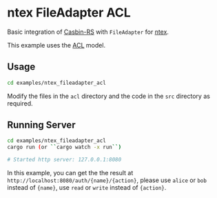 # ntex FileAdapter ACL

Basic integration of [Casbin-RS](https://github.com/casbin/casbin-rs) with `FileAdapter` for [ntex](https://github.com/ntex-rs/ntex).

This example uses the [ACL](https://en.wikipedia.org/wiki/Access_control_list) model.

## Usage

```sh
cd examples/ntex_fileadapter_acl
```

Modify the files in the `acl` directory and the code in the `src` directory as required.

## Running Server

```sh
cd examples/ntex_fileadapter_acl
cargo run (or ``cargo watch -x run``)

# Started http server: 127.0.0.1:8080
```

In this example, you can get the the result at `http://localhost:8080/auth/{name}/{action}`,
please use `alice` or `bob` instead of `{name}`, use `read` or `write` instead of `{action}`.
